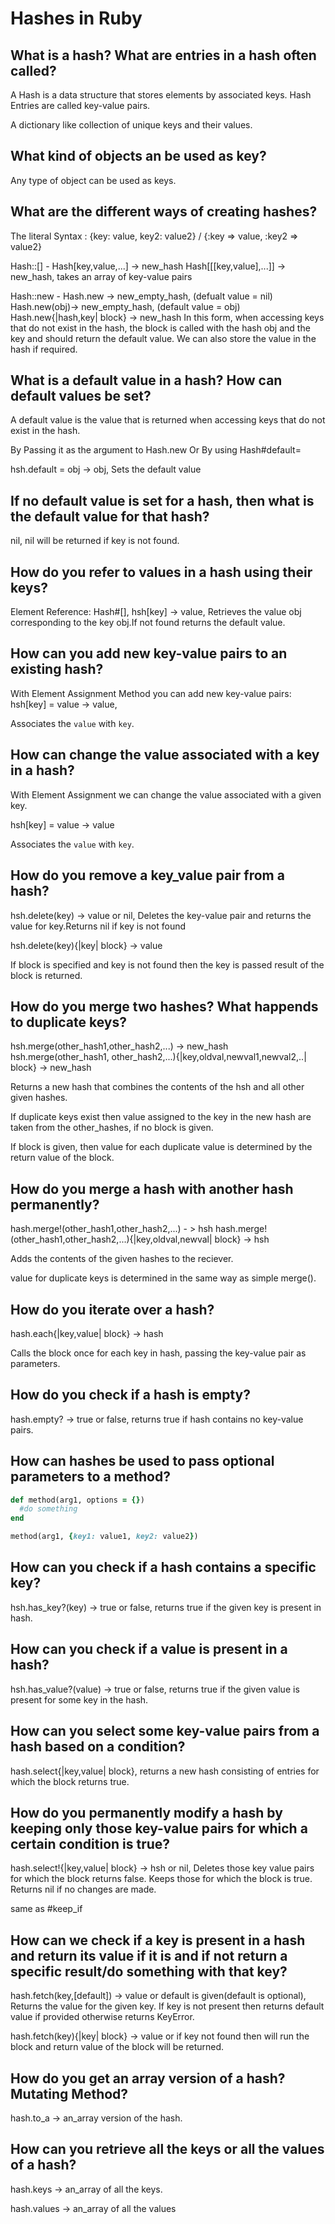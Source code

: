 # Hashes in Ruby

## What is a hash? What are entries in a hash often called?

A Hash is a data structure that stores elements by associated keys.
Hash Entries are called key-value pairs.

A dictionary like collection of unique keys and their values.

## What kind of objects an be used as key?

Any type of object can be used as keys.

## What are the different ways of creating hashes?

The literal Syntax : {key: value, key2: value2} / 
{:key => value, :key2 => value2}

Hash::[] - Hash[key,value,...] -> new_hash
           Hash[[[key,value],...]] -> new_hash, takes an array of key-value pairs

Hash::new - Hash.new -> new_empty_hash, (defualt value = nil)
            Hash.new(obj)-> new_empty_hash, (default value = obj)
            Hash.new{|hash,key| block} -> new_hash
            In this form, when accessing keys that do not exist in the hash, the block is called with the hash obj and the key and should return the default value. We can also store the value in the hash if required.

## What is a default value in a hash? How can default values be set?

A default value is the value that is returned when accessing keys that do not exist in the hash.

By Passing it as the argument to Hash.new
Or By using Hash#default= 

hsh.default = obj -> obj, Sets the default value

## If no default value is set for a hash, then what is the default value for that hash?

nil, nil will be returned if key is not found.


## How do you refer to values in a hash using their keys?

Element Reference: Hash#[], 
hsh[key] -> value, Retrieves the value obj corresponding to the key obj.If not found returns the default value.

## How can you add new key-value pairs to an existing hash? 

With Element Assignment Method you can add new key-value pairs:
 hsh[key] = value -> value,

Associates the `value` with `key`.

## How can change the value associated with a key in a hash?

With Element Assignment we can change the value associated with a given key.

hsh[key] = value -> value

Associates the `value` with `key`.

## How do you remove a key_value pair from a hash?

hsh.delete(key) -> value or nil, Deletes the key-value pair and returns the value for key.Returns nil if key is not found

hsh.delete(key){|key| block} -> value

If block is specified and key is not found then the key is passed result of the block is returned.

## How do you merge two hashes? What happends to duplicate keys?

hsh.merge(other_hash1,other_hash2,...) -> new_hash
hsh.merge(other_hash1, other_hash2,...){|key,oldval,newval1,newval2,..| block} -> new_hash

Returns a new hash that combines the contents of the hsh and all other given hashes.

If duplicate keys exist then value assigned to the key in the new hash are taken from the other_hashes, if no block is given.

If block is given, then value for each duplicate value is determined by the return value of the block.


## How do you merge a hash with another hash permanently?

hash.merge!(other_hash1,other_hash2,...) - > hsh
hash.merge!(other_hash1,other_hash2,...){|key,oldval,newval| block} -> hsh

Adds the contents of the given hashes to the reciever.

value for duplicate keys is determined in the same way as simple merge().

## How do you iterate over a hash?

hash.each{|key,value| block} -> hash

Calls the block once for each key in hash, passing the key-value pair as parameters.

## How do you check if a hash is empty?

hash.empty? -> true or false, returns true if hash contains no key-value pairs.

## How can hashes be used to pass optional parameters to a method?

```ruby
def method(arg1, options = {})
  #do something
end

method(arg1, {key1: value1, key2: value2})
```

## How can you check if a hash contains a specific key?

hsh.has_key?(key) -> true or false, returns true if the given key is present in hash.

## How can you check if a value is present in a hash?

hsh.has_value?(value) -> true or false, returns true if the given value is present for some key in the hash.

## How can you select some key-value pairs from a hash based on a condition?

hash.select{|key,value| block}, returns a new hash consisting of entries for which the block returns true.

## How do you permanently modify a hash by keeping only those key-value pairs for which a certain condition is true?

hash.select!{|key,value| block} -> hsh or nil,
Deletes those key value pairs for which the block returns false. Keeps those for which the block is true. Returns nil if no changes are made.

same as #keep_if

## How can we check if a key is present in a hash and return its value if it is and if not return a specific result/do something with that key?

hash.fetch(key,[default]) -> value or default is given(default is optional), Returns the value for the given key. If key is not present then returns default value if provided otherwise returns KeyError.

hash.fetch(key){|key| block} -> value or if key not found then will run the block and return value of the block will be returned. 

## How do you get an array version of a hash? Mutating Method?

hash.to_a -> an_array version of the hash.

## How can you retrieve all the keys or all the values of a hash?

hash.keys -> an_array of all the keys.

hash.values -> an_array of all the values






